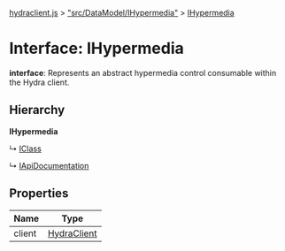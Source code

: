 [hydraclient.js](../index.md) > ["src/DataModel/IHypermedia"](../modules/_src_datamodel_ihypermedia_.md) > [IHypermedia](../interfaces/_src_datamodel_ihypermedia_.ihypermedia.md)



# Interface: IHypermedia

**interface**: Represents an abstract hypermedia control consumable within the Hydra client.

## Hierarchy

**IHypermedia**

↳  [IClass](_src_datamodel_iclass_.iclass.md)




↳  [IApiDocumentation](_src_datamodel_iapidocumentation_.iapidocumentation.md)









## Properties

| Name  | Type                
| ------ | ------------------- 
| client | [HydraClient](../classes/_src_hydraclient_.hydraclient.md)

